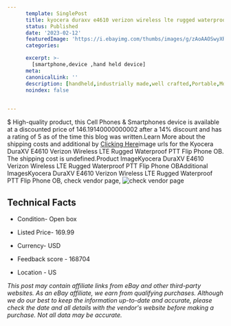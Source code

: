 ```yaml
---
      template: SinglePost
      title: kyocera duraxv e4610 verizon wireless lte rugged waterproof ptt flip phone ob
      status: Published
      date: '2023-02-12'
      featuredImage: 'https://i.ebayimg.com/thumbs/images/g/zAoAAOSwyXRggeQy/s-l225.jpg'
      categories: 

      excerpt: >-
        [smartphone,device ,hand held device]
      meta:
      canonicalLink: ''
      description: [handheld,industrially made,well crafted,Portable,Mobile,Compact,Convenient,Lightweight,Maneuverable,Man-portable,Miniature,Carriable,Hand-held,Light,Holdable,Transportable,Mobile device,Pocket-sized,On-the-go,Wireless,Cordless,Compact size,Convenient size, smartphone,device ,hand held device]
      noindex: false

        
---
```

$
    High-quality product, this Cell Phones & Smartphones device is available at a discounted price of 146.19140000000002 after a 14% discount and has a rating of 5 as of the time this blog was written.Learn More about the shipping costs and additional by [Clicking Here](https://www.ebay.com/itm/373689491355?hash=item5701a11f9b%3Ag%3AzAoAAOSwyXRggeQy&amdata=enc%3AAQAHAAAA4NXKy3KXsvsP5RDkwkQX4aYQ5ROI3LrFXtoN5g3XI49gXzjAc8l21JcW5ayM2JmgcoNVkp5ugnfGq%2FAzUVZ6KoJR%2BpHMBMwrlsmnBmAX3RS1M%2Fg%2FWPEG2x3hypsXluE1EfN52QNAVlVChMEuA4l3ICNunTX9oFbQZ1r4mq9OJQ7yQdIRTpQoHL%2FbwhT5kQCwu1w2HvYa18Wbuek375AVgXCG4QD41M2RqOh0cc12k3j%2FoEhKYfzqHim2Oj6L3OmkXlmLnu9rETBLNY3CLlqTUsasHHFXjvkgKgt15Ns4ipNk&mkevt=1&mkcid=1&mkrid=711-53200-19255-0&campid=%253CePNCampaignId%253E&customid=%253CreferenceId%253E&toolid=10049)image urls for the Kyocera DuraXV E4610 Verizon Wireless LTE Rugged Waterproof PTT Flip Phone OB. The shipping cost is undefined.Product ImageKyocera DuraXV E4610 Verizon Wireless LTE Rugged Waterproof PTT Flip Phone OBAdditional ImagesKyocera DuraXV E4610 Verizon Wireless LTE Rugged Waterproof PTT Flip Phone OB, check vendor page, ![check vendor page](https://origin-galleryplus.ebayimg.com/ws/web/373689491355_2_0_1/225x225.jpg,https://origin-galleryplus.ebayimg.com/ws/web/373689491355_3_0_1/225x225.jpg,https://origin-galleryplus.ebayimg.com/ws/web/373689491355_4_0_1/225x225.jpg,https://origin-galleryplus.ebayimg.com/ws/web/373689491355_5_0_1/225x225.jpg,https://origin-galleryplus.ebayimg.com/ws/web/373689491355_6_0_1/225x225.jpg,https://origin-galleryplus.ebayimg.com/ws/web/373689491355_7_0_1/225x225.jpg)
    
    

 ## Technical Facts 



     
      

 - Condition- Open box 


      

 - Listed Price- 169.99 


      

 - Currency- USD 


      

 - Feedback score - 168704 


      

 - Location - US 


      
      

 *_This post may contain affiliate links from eBay and other third-party websites. As an eBay affiliate, we earn from qualifying purchases. Although we do our best to keep the information up-to-date and accurate, please check the date and all details with the vendor's website before making a purchase. Not all data may be accurate._*



    
    
    
    
    